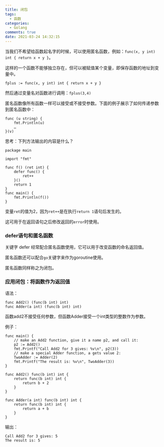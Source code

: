 ```yaml
---
title: 闭包
tags:
  - 函数
categories:
  - Golang
comments: true
date: 2021-03-24 14:32:15
---
```



当我们不希望给函数起名字的时候，可以使用匿名函数，例如：`func(x, y int) int { return x + y }`。

这样的一个函数不能够独立存在，但可以被赋值某个变量，即保存函数的地址到变量中。

```
fplus := func(x, y int) int { return x + y }

```
然后通过变量名对函数进行调用：`fplus(3,4)`

匿名函数像所有函数一样可以接受或不接受参数。下面的例子展示了如何传递参数到匿名函数中：

```
func (u string) {
	fmt.Println(u)
	…
}(v)
```

思考：下列方法输出的内容是什么？

```
package main

import "fmt"

func f() (ret int) {
	defer func() {
		ret++
	}()
	return 1
}
func main() {
	fmt.Println(f())
}
```

变量`ret`的值为2，因为`ret++`是在执行`return 1`语句后发生的。

这可用于在返回语句之后修改返回的`error`时使用。

### defer语句和匿名函数

关键字 defer 经常配合匿名函数使用，它可以用于改变函数的命名返回值。

匿名函数还可以配合`go`关键字来作为goroutine使用。

匿名函数同样称之为闭包。


### 应用闭包：将函数作为返回值

语法：

```
func Add2() (func(b int) int)
func Adder(a int) (func(b int) int)
```

函数add2不接受任何参数，但函数Adder接受一个int类型的整数作为参数。


例子：

```
func main() {
	// make an Add2 function, give it a name p2, and call it:
	p2 := Add2()
	fmt.Printf("Call Add2 for 3 gives: %v\n", p2(3))
	// make a special Adder function, a gets value 2:
	TwoAdder := Adder(2)
	fmt.Printf("The result is: %v\n", TwoAdder(3))
}

func Add2() func(b int) int {
	return func(b int) int {
		return b + 2
	}
}

func Adder(a int) func(b int) int {
	return func(b int) int {
		return a + b
	}
}
```

输出：

```
Call Add2 for 3 gives: 5
The result is: 5
```


